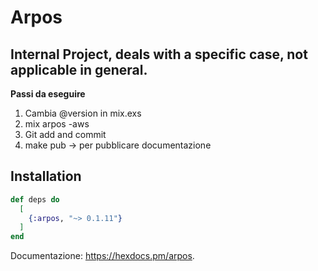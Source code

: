 # Arpos

## Internal Project, deals with a specific case, not applicable in general.

**Passi da eseguire**

1. Cambia @version in mix.exs
2. mix arpos -aws
3. Git add and commit
4. make pub -> per pubblicare documentazione

## Installation

```elixir
def deps do
  [
    {:arpos, "~> 0.1.11"}
  ]
end
```

Documentazione: <https://hexdocs.pm/arpos>.
